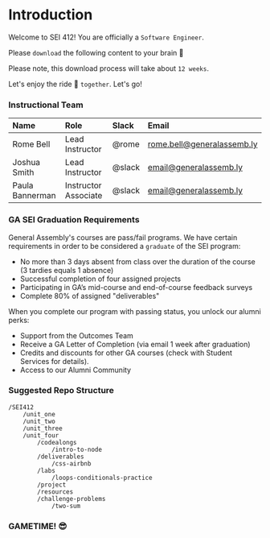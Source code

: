 # Introduction

Welcome to SEI 412! You are officially a `Software Engineer`. 

Please `download` the following content to your brain 🧠

Please note, this download process will take about `12 weeks`.

Let's enjoy the ride 🎢 `together`. Let's go!

### Instructional Team

| Name        | Role            | Slack       | Email |
|:--         | :--             | :--         | :-- |
| Rome Bell   | Lead Instructor | @rome | rome.bell@generalassemb.ly |
| Joshua Smith | Lead Instructor | @slack | email@generalassemb.ly
| Paula Bannerman | Instructor Associate  | @slack | email@generalassemb.ly |

### GA SEI Graduation Requirements

General Assembly's courses are pass/fail programs. We have certain requirements in order to be considered a `graduate` of the SEI program:

- No more than 3 days absent from class over the duration of the course (3 tardies equals 1 absence)
- Successful completion of four assigned projects
- Participating in GA’s mid-course and end-of-course feedback surveys
- Complete 80% of assigned "deliverables"

When you complete our program with passing status, you unlock our alumni perks:

- Support from the Outcomes Team
- Receive a GA Letter of Completion (via email 1 week after graduation)
- Credits and discounts for other GA courses (check with Student Services for details).
- Access to our Alumni Community

### Suggested Repo Structure
```
/SEI412
    /unit_one
    /unit_two
    /unit_three
    /unit_four
        /codealongs
            /intro-to-node
        /deliverables
            /css-airbnb
        /labs
            /loops-conditionals-practice
        /project
        /resources
        /challenge-problems
            /two-sum
```



### GAMETIME! 😎
